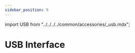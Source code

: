 ```yaml
---
sidebar_position: 9
---
```


import USB from "../../../../common/accessories/\_usb.mdx";

# USB Interface

<USB product="ROCK 2A" model="rock-2a" usb_dev="sda" usb_dev_img="/img/rock2a/rock2a-lsblk-usb.webp" usb_dev_sd_read_time="3.35508 s" usb_dev_sd_read_speed="31.3 MB/s" usb_dev_sd_write_time="5.12891 s" usb_dev_sd_write_speed="20.4 MB/s" />
